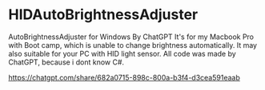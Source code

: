 # HIDAutoBrightnessAdjuster
AutoBrightnessAdjuster for Windows By ChatGPT
It's for my Macbook Pro with Boot camp, which is unable to change brightness automatically.
It may also suitable for your PC with HID light sensor.
All code was made by ChatGPT, because i dont know C#. 

https://chatgpt.com/share/682a0715-898c-800a-b3f4-d3cea591eaab
